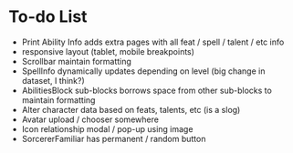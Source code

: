 # To-do List

- Print Ability Info adds extra pages with all feat / spell / talent / etc info
- responsive layout (tablet, mobile breakpoints)
- Scrollbar maintain formatting
- SpellInfo dynamically updates depending on level (big change in dataset, I think?)
- AbilitiesBlock sub-blocks borrows space from other sub-blocks to maintain formatting
- Alter character data based on feats, talents, etc (is a slog)
- Avatar upload / chooser somewhere
- Icon relationship modal / pop-up using image
- SorcererFamiliar has permanent / random button
